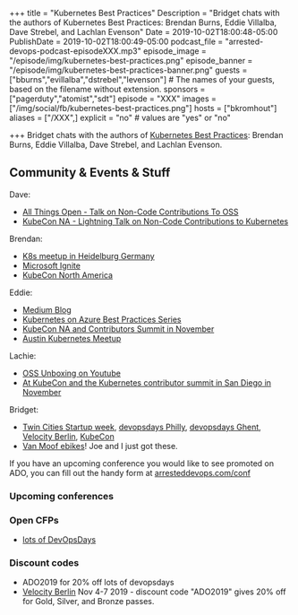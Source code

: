 +++
title = "Kubernetes Best Practices"
Description = "Bridget chats with the authors of Kubernetes Best Practices: Brendan Burns, Eddie Villalba, Dave Strebel, and Lachlan Evenson"
Date = 2019-10-02T18:00:48-05:00
PublishDate = 2019-10-02T18:00:49-05:00
podcast_file = "arrested-devops-podcast-episodeXXX.mp3"
episode_image = "/episode/img/kubernetes-best-practices.png"
episode_banner = "/episode/img/kubernetes-best-practices-banner.png"
guests = ["bburns","evillalba","dstrebel","levenson"] # The names of your guests, based on the filename without extension.
sponsors = ["pagerduty","atomist","sdt"]
episode = "XXX"
images = ["/img/social/fb/kubernetes-best-practices.png"]
hosts = ["bkromhout"]
aliases = ["/XXX",]
explicit = "no" # values are "yes" or "no"


+++
Bridget chats with the authors of [Kubernetes Best Practices](https://shop.oreilly.com/product/0636920273219.do): Brendan Burns, Eddie Villalba, Dave Strebel, and Lachlan Evenson.

## Community & Events & Stuff

Dave:
- <a href="https://allthingsopen.org/talk/2-for-1-non-code-contributors-guide-to-open-source-the-5-most-common-licenses-on-github/">All Things Open - Talk on Non-Code Contributions To OSS</a>
- <a href="https://kccncna19.sched.com/speaker/dastrebe?iframe=no">KubeCon NA - Lightning Talk on Non-Code Contributions to Kubernetes</a>

Brendan:
- <a href="https://www.meetup.com/Rhein-Neckar-Kubernetes/events/264886582/">K8s meetup in Heidelburg Germany</a>
- <a href="https://www.microsoft.com/en-us/ignite">Microsoft Ignite</a>
- <a href="https://kccncna19.sched.com/event/UagX/deep-dive-into-cloud-provider-azure-pengfei-ni-microsoft-brendan-burns-microsoft">KubeCon North America</a>

Eddie:
- <a href="https://medium.com/@evillgenius">Medium Blog</a>
- <a href="Kubernetes on Azure Best Practices Series">Kubernetes on Azure Best Practices Series</a>
- <a href="https://kubecon.io">KubeCon NA and Contributors Summit in November</a>
- <a href="https://www.meetup.com/Kubernetes-Austin/">Austin Kubernetes Meetup</a>

Lachie:
- <a href="https://www.youtube.com/LachlanEvenson">OSS Unboxing on Youtube</a>
- <a href="https://kubecon.io">At KubeCon and the Kubernetes contributor summit in San Diego in November</a>

Bridget:
- <a href="https://sched.co/Vkbn">Twin Cities Startup week</a>, <a href="https://devopsdays.org/events/2019-philadelphia/program/bridget-kromhout/">devopsdays Philly</a>, <a href="https://devopsdays.org/events/2019-ghent/program/bridget-kromhout/">devopsdays Ghent</a>, <a href="https://conferences.oreilly.com/velocity/vl-eu">Velocity Berlin</a>, <a href="https://kubecon.io">KubeCon</a>
- <a href="https://www.vanmoof.com/en_us/electrified-s2-x2">Van Moof ebikes</a>! Joe and I just got these.

If you have an upcoming conference you would like to see promoted on ADO, you can fill out the handy form at [arresteddevops.com/conf](https://arresteddevops.com/conf)

### Upcoming conferences

### Open CFPs

- [lots of DevOpsDays](https://devopsdays.org/speaking)

### Discount codes
- ADO2019 for 20% off lots of devopsdays
- [Velocity Berlin](https://conferences.oreilly.com/velocity/vl-eu) Nov 4-7 2019 - discount code "ADO2019" gives 20% off for Gold, Silver, and Bronze passes.
